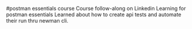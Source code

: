 #postman essentials course
Course follow-along on Linkedin Learning for postman essentials
Learned about how to create api tests and automate their run thru newman cli.
